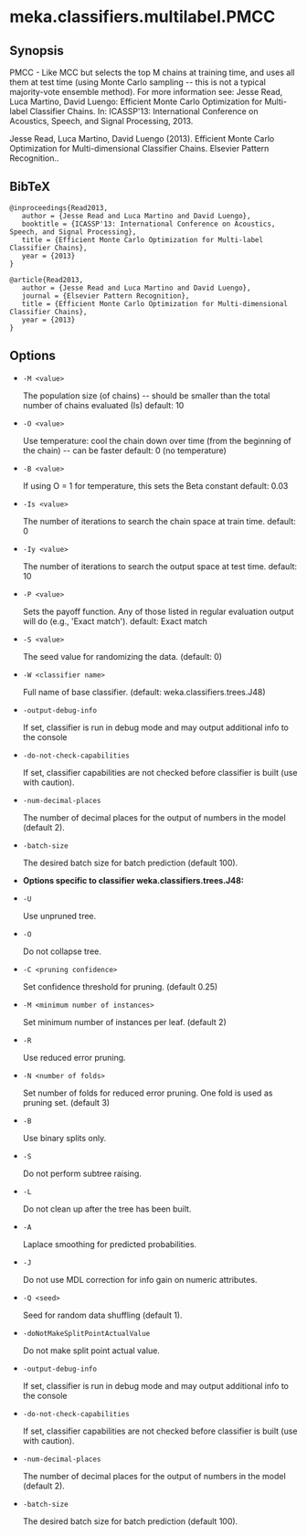 # meka.classifiers.multilabel.PMCC

## Synopsis
PMCC - Like MCC but selects the top M chains at training time, and uses all them at test time (using Monte Carlo sampling -- this is not a typical majority-vote ensemble method). For more information see:
Jesse Read, Luca Martino, David Luengo: Efficient Monte Carlo Optimization for Multi-label Classifier Chains. In: ICASSP'13: International Conference on Acoustics, Speech, and Signal Processing, 2013.

Jesse Read, Luca Martino, David Luengo (2013). Efficient Monte Carlo Optimization for Multi-dimensional Classifier Chains. Elsevier Pattern Recognition..

## BibTeX
```
@inproceedings{Read2013,
   author = {Jesse Read and Luca Martino and David Luengo},
   booktitle = {ICASSP'13: International Conference on Acoustics, Speech, and Signal Processing},
   title = {Efficient Monte Carlo Optimization for Multi-label Classifier Chains},
   year = {2013}
}

@article{Read2013,
   author = {Jesse Read and Luca Martino and David Luengo},
   journal = {Elsevier Pattern Recognition},
   title = {Efficient Monte Carlo Optimization for Multi-dimensional Classifier Chains},
   year = {2013}
}
```
## Options
* `-M <value>`

  The population size (of chains) -- should be smaller than the total number of chains evaluated (Is)
  default: 10

* `-O <value>`

  Use temperature: cool the chain down over time (from the beginning of the chain) -- can be faster
  default: 0 (no temperature)

* `-B <value>`

  If using O = 1 for temperature, this sets the Beta constant
  default: 0.03

* `-Is <value>`

  The number of iterations to search the chain space at train time.
  default: 0

* `-Iy <value>`

  The number of iterations to search the output space at test time.
  default: 10

* `-P <value>`

  Sets the payoff function. Any of those listed in regular evaluation output will do (e.g., 'Exact match').
  default: Exact match

* `-S <value>`

  The seed value for randomizing the data.
  (default: 0)

* `-W <classifier name>`

  Full name of base classifier.
  (default: weka.classifiers.trees.J48)

* `-output-debug-info`

  If set, classifier is run in debug mode and
  may output additional info to the console

* `-do-not-check-capabilities`

  If set, classifier capabilities are not checked before classifier is built
  (use with caution).

* `-num-decimal-places`

  The number of decimal places for the output of numbers in the model (default 2).

* `-batch-size`

  The desired batch size for batch prediction  (default 100).

* **Options specific to classifier weka.classifiers.trees.J48:**

* `-U`

  Use unpruned tree.

* `-O`

  Do not collapse tree.

* `-C <pruning confidence>`

  Set confidence threshold for pruning.
  (default 0.25)

* `-M <minimum number of instances>`

  Set minimum number of instances per leaf.
  (default 2)

* `-R`

  Use reduced error pruning.

* `-N <number of folds>`

  Set number of folds for reduced error
  pruning. One fold is used as pruning set.
  (default 3)

* `-B`

  Use binary splits only.

* `-S`

  Do not perform subtree raising.

* `-L`

  Do not clean up after the tree has been built.

* `-A`

  Laplace smoothing for predicted probabilities.

* `-J`

  Do not use MDL correction for info gain on numeric attributes.

* `-Q <seed>`

  Seed for random data shuffling (default 1).

* `-doNotMakeSplitPointActualValue`

  Do not make split point actual value.

* `-output-debug-info`

  If set, classifier is run in debug mode and
  may output additional info to the console

* `-do-not-check-capabilities`

  If set, classifier capabilities are not checked before classifier is built
  (use with caution).

* `-num-decimal-places`

  The number of decimal places for the output of numbers in the model (default 2).

* `-batch-size`

  The desired batch size for batch prediction  (default 100).
